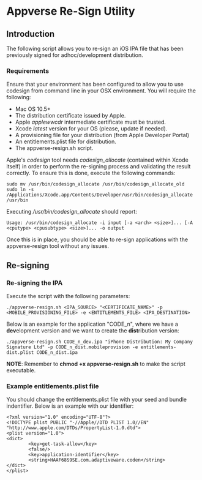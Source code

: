 # Appverse Re-Sign Utility

## Introduction

The following script allows you to re-sign an iOS IPA file that has been previously signed for adhoc/development distribution. 

### Requirements

Ensure that your environment has been configured to allow you to use codesign from command line in your OSX environment. You will require the following:

- Mac OS 10.5+
- The distribution certificate issued by Apple.
- Apple _applewwcdr_ intermediate certificate must be trusted.
- Xcode *latest* version for your OS (please, update if needed).
- A provisioning file for your distribution (from Apple Developer Portal)
- An entitlements.plist file for distribution.
- The appverse-resign.sh script.

Apple's *codesign* tool needs *codesign_allocate* (contained within Xcode itself) in order to perform the re-signing process and validating the result correctly. To ensure this is done, execute the following commands:

```
sudo mv /usr/bin/codesign_allocate /usr/bin/codesign_allocate_old
sudo ln -s /Applications/Xcode.app/Contents/Developer/usr/bin/codesign_allocate /usr/bin
```

Executing */usr/bin/codesign_allocate* should report:

```
Usage: /usr/bin/codesign_allocate -i input [-a <arch> <size>]... [-A <cputype> <cpusubtype> <size>]... -o output
```

Once this is in place, you should be able to re-sign applications with the appverse-resign tool without any issues.


## Re-signing




### Re-signing the IPA

Execute the script with the following parameters:

```
./appverse-resign.sh <IPA_SOURCE> "<CERTIFICATE_NAME>" -p <MOBILE_PROVISIONING_FILE> -e <ENTITLEMENTS_FILE> <IPA_DESTINATION>
```
Below is an example for the application "CODE_n", where we have a **dev**elopment version and we want to create the **dist**ribution version:

```
./appverse-resign.sh CODE_n_dev.ipa "iPhone Distribution: My Company Signature Ltd" -p CODE_n_dist.mobileprovision -e entitlements-dist.plist CODE_n_dist.ipa
```

**NOTE**: Remember to **chmod +x appverse-resign.sh** to make the script executable.

### Example entitlements.plist file

You should change the entitlements.plist file with your seed and bundle indentifier. Below is an example with our identifier:

```
<?xml version="1.0" encoding="UTF-8"?>
<!DOCTYPE plist PUBLIC "-//Apple//DTD PLIST 1.0//EN" "http://www.apple.com/DTDs/PropertyList-1.0.dtd">
<plist version="1.0">
<dict>
        <key>get-task-allow</key>
        <false/>
        <key>application-identifier</key>
        <string>HAAF68S9SE.com.adaptiveware.coden</string>
</dict>
</plist>

```

